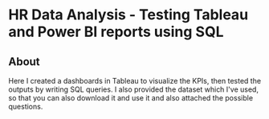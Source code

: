 # HR Data Analysis - Testing Tableau and Power BI reports using SQL 

## About

Here I created a dashboards in Tableau to visualize the KPIs, then tested the outputs by 
writing SQL queries.
I also provided the dataset which I've used, so that you can also download it and use it and also attached the possible questions.

